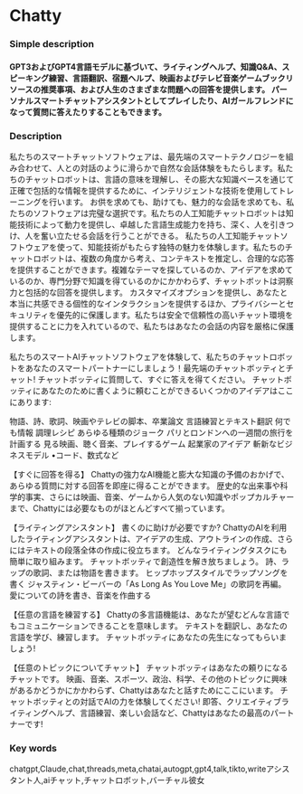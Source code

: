 # Chatty

### Simple description
#### GPT3およびGPT4言語モデルに基づいて、ライティングヘルプ、知識Q&A、スピーキング練習、言語翻訳、宿題ヘルプ、映画およびテレビ音楽ゲームブックリソースの推奨事項、および人生のさまざまな問題への回答を提供します。 パーソナルスマートチャットアシスタントとしてプレイしたり、AIガールフレンドになって質問に答えたりすることもできます。

### Description
私たちのスマートチャットソフトウェアは、最先端のスマートテクノロジーを組み合わせて、人との対話のように滑らかで自然な会話体験をもたらします。私たちのチャットロボットは、言語の意味を理解し、その膨大な知識ベースを通じて正確で包括的な情報を提供するために、インテリジェントな技術を使用してトレーニングを行います。
お供を求めても、助けても、魅力的な会話を求めても、私たちのソフトウェアは完璧な選択です。私たちの人工知能チャットロボットは知能技術によって動力を提供し、卓越した言語生成能力を持ち、深く、人を引きつけ、人を奮い立たせる会話を行うことができる。
私たちの人工知能チャットソフトウェアを使って、知能技術がもたらす独特の魅力を体験します。私たちのチャットロボットは、複数の角度から考え、コンテキストを推定し、合理的な応答を提供することができます。複雑なテーマを探しているのか、アイデアを求めているのか、専門分野で知識を得ているのかにかかわらず、チャットボットは洞察力と包括的な回答を提供します。
カスタマイズオプションを提供し、あなたと本当に共感できる個性的なインタラクションを提供するほか、プライバシーとセキュリティを優先的に保護します。私たちは安全で信頼性の高いチャット環境を提供することに力を入れているので、私たちはあなたの会話の内容を厳格に保護します。

私たちのスマートAIチャットソフトウェアを体験して、私たちのチャットロボットをあなたのスマートパートナーにしましょう！最先端のチャットボッティとチャット!
チャットボッティに質問して、すぐに答えを得てください。
チャットボッティにあなたのために書くように頼むことができるいくつかのアイデアはここにあります:

物語、詩、歌詞、映画やテレビの脚本、卒業論文
言語練習とテキスト翻訳
何でも情報
調理レシピ
あらゆる種類のジョーク
パリとロンドンへの一週間の旅行を計画する
見る映画、聴く音楽、プレイするゲーム
起業家のアイデア
斬新なビジネスモデル
•コード、数式など

【すぐに回答を得る】
Chattyの強力なAI機能と膨大な知識の予備のおかげで、あらゆる質問に対する回答を即座に得ることができます。 歴史的な出来事や科学的事実、さらには映画、音楽、ゲームから人気のない知識やポップカルチャーまで、Chattyには必要なものがほとんどすべて揃っています。

【ライティングアシスタント】
書くのに助けが必要ですか? ChattyのAIを利用したライティングアシスタントは、アイデアの生成、アウトラインの作成、さらにはテキストの段落全体の作成に役立ちます。
どんなライティングタスクにも簡単に取り組みます。
チャットボッティで創造性を解き放ちましょう。 詩、ラップの歌詞、または物語を書きます。
ヒップホップスタイルでラップソングを書く
ジャスティン・ビーバーの「As Long As You Love Me」の歌詞を再編。
愛についての詩を書き、音楽を作曲する

【任意の言語を練習する】
Chattyの多言語機能は、あなたが望むどんな言語でもコミュニケーションできることを意味します。 テキストを翻訳し、あなたの言語を学び、練習します。 チャットボッティにあなたの先生になってもらいましょう!

【任意のトピックについてチャット】
チャットボッティはあなたの頼りになるチャットです。 映画、音楽、スポーツ、政治、科学、その他のトピックに興味があるかどうかにかかわらず、Chattyはあなたと話すためにここにいます。
チャットボッティとの対話でAIの力を体験してください! 即答、クリエイティブライティングヘルプ、言語練習、楽しい会話など、Chattyはあなたの最高のパートナーです!

### Key words
chatgpt,Claude,chat,threads,meta,chatai,autogpt,gpt4,talk,tikto,writeアシスタント人,aiチャット,チャットロボット,バーチャル彼女

